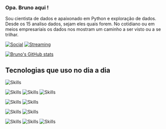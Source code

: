 ### Opa. Bruno aqui !
         

<p> Sou cientista de dados e apaixonado em Python e exploração de dados. Desde os 15 analiso dados, sejam eles quais forem. No cotidiano ou em meios empresariais os dados nos mostram um caminho a ser visto ou a se trilhar. </p>

[![Social](https://img.shields.io/badge/LinkedIn-0077B5?style=for-the-badge&logo=linkedin&logoColor=white)](https://www.linkedin.com/in/bruno-alves-ds/) [![Streaming](https://img.shields.io/badge/YouTube-FF0000?style=for-the-badge&logo=youtube&logoColor=white)](https://www.youtube.com/@brunoalves-ds)
     

[![Bruno's GitHub stats](https://github-readme-stats.vercel.app/api?username=brunoalves-ds)](https://github.com/brunoalves/github-readme-stats) 

<!--[![Top Langs](https://github-readme-stats.vercel.app/api/top-langs/?username=brunoalves-ds)](https://github.com/brunoalves-ds/github-readme-stats)-->


            
                    
## Tecnologias que uso no dia a dia

![Skills](https://img.shields.io/badge/Python-14354C?style=for-the-badge&logo=python&logoColor=white) 

![Skills](https://img.shields.io/badge/Microsoft%20SQL%20Server-CC2927?style=for-the-badge&logo=microsoft%20sql%20server&logoColor=white) ![Skills](https://img.shields.io/badge/MongoDB-4EA94B?style=for-the-badge&logo=mongodb&logoColor=white) ![Skills](https://img.shields.io/badge/Databricks-FF3621?style=for-the-badge&logo=Databricks&logoColor=white)
         
![Skills](https://img.shields.io/badge/Microsoft_Azure-0089D6?style=for-the-badge&logo=microsoft-azure&logoColor=white) ![Skills](https://img.shields.io/badge/Azure_DevOps-0078D7?style=for-the-badge&logo=azure-devops&logoColor=white)
         
![Skills](https://img.shields.io/badge/hotjar-FD3A5C?style=for-the-badge&logo=hotjar&logoColor=white) ![Skills](https://img.shields.io/badge/TensorFlow-FF6F00?style=for-the-badge&logo=tensorflow&logoColor=white)

![Skills](https://img.shields.io/badge/Colab-F9AB00?style=for-the-badge&logo=googlecolab&color=525252) ![Skills](https://img.shields.io/badge/Visual_Studio-5C2D91?style=for-the-badge&logo=visual%20studio&logoColor=white) ![Skills](https://img.shields.io/badge/GIT-E44C30?style=for-the-badge&logo=git&logoColor=white)



